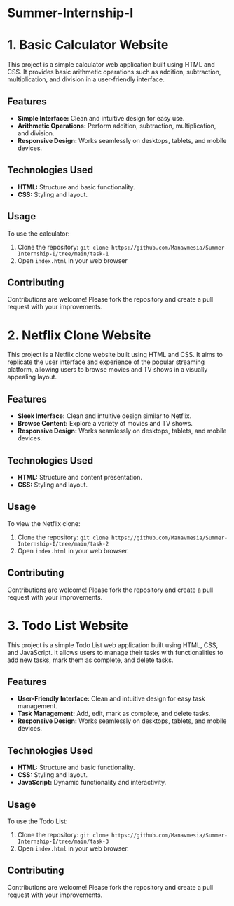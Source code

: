 # Summer-Internship-I

# 1. Basic Calculator Website
This project is a simple calculator web application built using HTML and CSS. It provides basic arithmetic operations such as addition, subtraction, multiplication, and division in a user-friendly interface.

## Features
- **Simple Interface:** Clean and intuitive design for easy use.
- **Arithmetic Operations:** Perform addition, subtraction, multiplication, and division.
- **Responsive Design:** Works seamlessly on desktops, tablets, and mobile devices.

## Technologies Used
- **HTML:** Structure and basic functionality.
- **CSS:** Styling and layout.

## Usage
To use the calculator:
1. Clone the repository: `git clone https://github.com/Manavmesia/Summer-Internship-I/tree/main/task-1`
2. Open `index.html` in your web browser

## Contributing
Contributions are welcome! Please fork the repository and create a pull request with your improvements.

# 2. Netflix Clone Website
This project is a Netflix clone website built using HTML and CSS. It aims to replicate the user interface and experience of the popular streaming platform, allowing users to browse movies and TV shows in a visually appealing layout.

## Features
- **Sleek Interface:** Clean and intuitive design similar to Netflix.
- **Browse Content:** Explore a variety of movies and TV shows.
- **Responsive Design:** Works seamlessly on desktops, tablets, and mobile devices.

## Technologies Used
- **HTML:** Structure and content presentation.
- **CSS:** Styling and layout.

## Usage
To view the Netflix clone:
1. Clone the repository: `git clone https://github.com/Manavmesia/Summer-Internship-I/tree/main/task-2`
2. Open `index.html` in your web browser.

## Contributing
Contributions are welcome! Please fork the repository and create a pull request with your improvements.

# 3. Todo List Website
This project is a simple Todo List web application built using HTML, CSS, and JavaScript. It allows users to manage their tasks with functionalities to add new tasks, mark them as complete, and delete tasks.

## Features
- **User-Friendly Interface:** Clean and intuitive design for easy task management.
- **Task Management:** Add, edit, mark as complete, and delete tasks.
- **Responsive Design:** Works seamlessly on desktops, tablets, and mobile devices.

## Technologies Used
- **HTML:** Structure and basic functionality.
- **CSS:** Styling and layout.
- **JavaScript:** Dynamic functionality and interactivity.

## Usage
To use the Todo List:
1. Clone the repository: `git clone https://github.com/Manavmesia/Summer-Internship-I/tree/main/task-3`
2. Open `index.html` in your web browser.

## Contributing
Contributions are welcome! Please fork the repository and create a pull request with your improvements.
